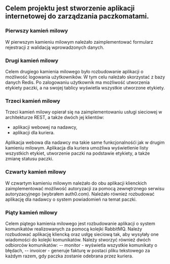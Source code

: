 ## Celem projektu jest stworzenie aplikacji internetowej do zarządzania paczkomatami.

### Pierwszy kamień milowy
W pierwszym kamieniu milowym należało zaimplementować formularz rejestracji z walidacją wprowadzonych danych.

### Drugi kamień milowy

Celem drugiego kamienia milowego było rozbudowanie aplikacji o możliwość logowania użytkowników. W tym celu należało skorzystać z bazy danych Redis. Po zalogowaniu użytkownik ma możliwość utworzenia etykiety paczki, a na swojej tablicy wyświetla wszystkie utworzone etykiety.

### Trzeci kamień milowy

Trzeci kamień milowy opierał się na zaimplementowaniu usługi sieciowej w architekturze REST, a także dwóch jej klientów:
- aplikacji webowej na nadawcy,
- aplikacji dla kuriera.

Aplikacja webowa dla nadawcy ma takie same funkcjonalnośći jak w drugim kamieniu milowym.
Aplikacja dla kuriera umożliwa wyświetlenie listy wszystkich etykiet, utworzenie paczki na podstawie etykiety, a także zmianę statusu paczki.

### Czwarty kamień milowy
W czwartym kamieniu milowym należało do obu aplikacji klienckich zaimplementować możliwość autoryzacji za pomocą zewnętrznego serwisu autoryzacyjnego  (wybrałem auth0.com). Należało również rozbudować aplikację dla nadawcy o system powiadomień na temat paczki.

### Piąty kamień milowy
Celem piątego kamienia milowego jest rozbudowanie aplikacji o system komunikatów realizowanych za pomocą kolejki RabbitMQ. Należy rozbudować aplikację kliencką oraz usłgę sieciową tak, aby wysyłały one wiadomości do kolejki komunikatów.
Należy stworzyć również dwóch odbiorców komunikatów:
-- monitor - wyświetla wszystkie komunikaty o błędach,
-- invoicer - generuje fakturę w postaci pliku tekstowego za każdym razem, gdy paczka zostanie odebrana przez kuriera.
